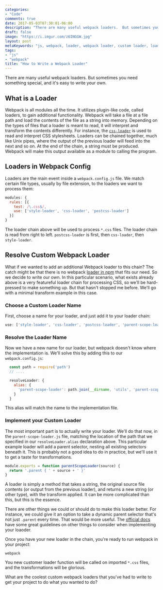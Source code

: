 ```yaml
---
categories:
- "Code"
comments: true
date: 2017-05-03T07:30:01-06:00
description: "There are many useful webpack loaders.  But sometimes you need something special, and it's easy to write your own."
draft: false
image: "https://i.imgur.com/z6INGGW.jpg"
layout: post
metaKeywords: "js, webpack, loader, webpack loader, custom loader, loader function"
tags:
- "js"
- "webpack"
title: "How to Write a Webpack Loader"
---
```


There are many useful webpack loaders.  But sometimes you need something special, and it's easy to write your own.

<!--more-->

## What is a Loader

Webpack is all modules all the time.  It utilizes plugin-like code, called loaders, to gain additional functionality.  Webpack will take a file at a file path and load the contents of the file as a string into memory.  Depending on the types of files that a loader is meant to read, it will interpret and transform the contents differently.  For instance, the [`css-loader`](https://www.npmjs.com/package/css-loader) is used to read and interpret CSS stylesheets.  Loaders can be chained together, much like Unix pipes, where the output of the previous loader will feed into the next and so on.  At the end of the chain, a string must be produced.  Webpack will make this output available as a module to calling the program.

## Loaders in Webpack Config 

Loaders are the main event inside a `webpack.config.js` file.  We match certain file types, usually by file extension, to the loaders we want to process them:

```js
modules: {
  rules: [{
    test: /\.css$/,
    use: ['style-loader', 'css-loader', 'postcss-loader']
  }]
}
```

The loader chain above will be used to process `*.css` files.  The loader chain is read from right to left.  `postcss-loader` is first, then `css-loader`, then `style-loader`.

## Resolve Custom Webpack Loader

What if we wanted to add an additional Webpack loader to this chain?  The catch might be that there is no webpack [loader in npm](https://www.npmjs.com/search?q=loader) that fits our need.  So we decide to write our own.  In this particular scenario, what exists already above is a very featureful loader chain for processing CSS, so we'll be hard-pressed to make something up.  But that hasn't stopped me before.  We'll go with a minimal transform example in this case.

### Choose a Custom Loader Name

First, choose a name for your loader, and just add it to your loader chain:

```js
use: ['style-loader', 'css-loader', 'postcss-loader', 'parent-scope-loader']
```

### Resolve the Loader Name

Now we have a new name for our loader, but webpack doesn't know where the implementation is.  We'll solve this by adding this to our `webpack.config.js`:

```js
  const path = require('path')
  // ....

  resolveLoader: {
    alias: {
      'parent-scope-loader': path.join(__dirname, 'utils', 'parent-scope-loader.js')
    }
  }
```

This alias will match the name to the implementation file.

### Implement your Custom Loader

The most important part is to actually write your loader.  We'll do that now, in the `parent-scope-loader.js` file, matching the location of the path that we specified in our `resolveLoader.alias` declaration above.  This particular example loader will add a parent selector, nesting all existing selectors beneath it.  This is probably not a good idea to do in practice, but we'll use it to get a taste for transformations.

```js
module.exports = function parentScopeLoader(source) {
  return '.parent { ' + source + ' }'
}
```

A loader is simply a method that takes a string, the original source file contents (or output from the previous loader), and returns a new string (or other type), with the transform applied.  It can be more complicated than this, but this is the essence.

There are other things we could or should do to make this loader better.  For instance, we could give it an option to take a dynamic parent selector that's not just `.parent` every time.  That would be more useful. The [official docs](https://webpack.js.org/development/how-to-write-a-loader/) have some great guidelines on other things to consider when implementing your loaoder.

Once you have your new loader in the chain, you're ready to run webpack in your project:

```
webpack
```

You new customer loader function will be called on imported `*.css` files, and the transformations will be glorious.

What are the coolest custom webpack loaders that you've had to write to get your project to do what you wanted to do?

